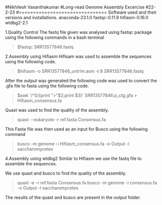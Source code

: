 #Nikhilesh Vasanthakumar
#Long-read Genome Assembly Excercise
#22-2-23
#===============================
Software used and their versions and installations.
anaconda-23.1.0
fastqc-0.11.9
hifiasm-0.16.0
wtdbg2-2.1

1.Quality Control
The fastq file given was analysed using fastqc package using the following commands in a bash terminal

>$fastqc SRR13577846.fastq

2.Assembly using Hifiasm
Hifisam was used to assemble the sequences using the following code.

>$hifiasm -o SRR13577846_untrim.asm  -t 8 SRR13577846.fastq

After the output was generated the following code was used to convert the .gfa file to fasta using the following code.

>$awk '/^S/{print ">"$2;print $3}' SRR13577846.p_ctg.gfa > Hifiasm_consensus.fa

Quast was used to find the quality of the assembly.

>quast --eukaryote -r ref.fasta Consensus.fa

This Fasta file was then used as an input for Busco using the following command

>busco -m genome -i Hifiasm_consensus.fa -o Output -l saccharomycetes

4.Assembly using wtdbg2
Similar to Hifiasm we use the fastq file to assemble the sequences.

We use quast and busco to find the quality of the assembly. 
>quast -e -r ref.fasta Consensus.fa
>busco -m genome -i consensus.fa -o Output -l saccharomycetes

The results of the quast and busco are present in the output folder.
